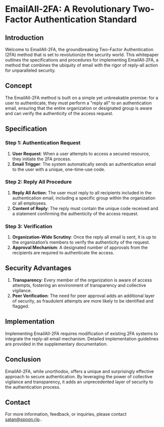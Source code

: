 # EmailAll-2FA: A Revolutionary Two-Factor Authentication Standard

## Introduction

Welcome to EmailAll-2FA, the groundbreaking Two-Factor Authentication (2FA) method that is set to revolutionize the security world. This whitepaper outlines the specifications and procedures for implementing EmailAll-2FA, a method that combines the ubiquity of email with the rigor of reply-all action for unparalleled security.

## Concept

The EmailAll-2FA method is built on a simple yet unbreakable premise: for a user to authenticate, they must perform a "reply all" to an authentication email, ensuring that the entire organization or designated group is aware and can verify the authenticity of the access request.

## Specification

### Step 1: Authentication Request

1. **User Request**: When a user attempts to access a secured resource, they initiate the 2FA process.
2. **Email Trigger**: The system automatically sends an authentication email to the user with a unique, one-time-use code.

### Step 2: Reply All Procedure

1. **Reply All Action**: The user must reply to all recipients included in the authentication email, including a specific group within the organization or all employees.
2. **Content of Reply**: The reply must contain the unique code received and a statement confirming the authenticity of the access request.

### Step 3: Verification

1. **Organization-Wide Scrutiny**: Once the reply all email is sent, it is up to the organization’s members to verify the authenticity of the request.
2. **Approval Mechanism**: A designated number of approvals from the recipients are required to authenticate the access.

## Security Advantages

1. **Transparency**: Every member of the organization is aware of access attempts, fostering an environment of transparency and collective vigilance.
2. **Peer Verification**: The need for peer approval adds an additional layer of security, as fraudulent attempts are more likely to be identified and flagged.

## Implementation

Implementing EmailAll-2FA requires modification of existing 2FA systems to integrate the reply-all email mechanism. Detailed implementation guidelines are provided in the supplementary documentation.

## Conclusion

EmailAll-2FA, while unorthodox, offers a unique and surprisingly effective approach to secure authentication. By leveraging the power of collective vigilance and transparency, it adds an unprecedented layer of security to the authentication process.

## Contact

For more information, feedback, or inquiries, please contact [satan@spoon.rip](mailto:satan@spoon.rip)..